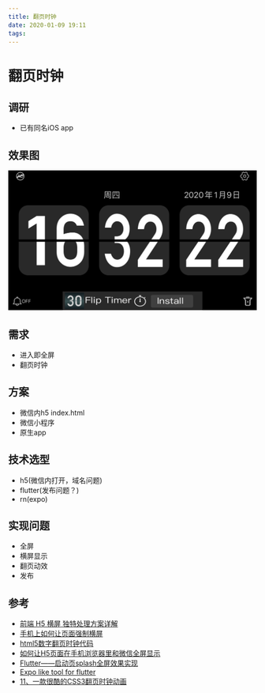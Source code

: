 ```yaml
---
title: 翻页时钟
date: 2020-01-09 19:11
tags:
---
```


# 翻页时钟

## 调研

- 已有同名iOS app

## 效果图

![clock](/img/post/clock.png)

## 需求

- 进入即全屏
- 翻页时钟

## 方案

- 微信内h5 index.html
- 微信小程序
- 原生app

## 技术选型

- h5(微信内打开，域名问题)
- flutter(发布问题？)
- rn(expo)

## 实现问题

- 全屏
- 横屏显示
- 翻页动效
- 发布

## 参考

- [前端 H5 横屏 独特处理方案详解](https://juejin.im/post/5be2403df265da616b102e23)
- [手机上如何让页面强制横屏](https://magicly.me/h5-orientation-on-ios/)
- [html5数字翻页时钟代码](https://www.51qianduan.com/article/3850.html)
- [如何让H5页面在手机浏览器里和微信全屏显示](https://segmentfault.com/q/1010000009276119)
- [Flutter——启动页splash全屏效果实现](https://www.jianshu.com/p/95d2df476e85)
- [Expo like tool for flutter](https://github.com/flutter/flutter/issues/29021)
- [11、一款很酷的CSS3翻页时钟动画](http://www.codeceo.com/article/14-html5-clock-animation.html)